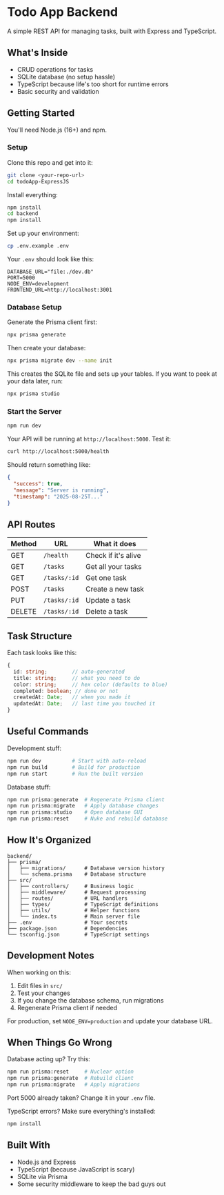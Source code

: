 # Todo App Backend

A simple REST API for managing tasks, built with Express and TypeScript.

## What's Inside

- CRUD operations for tasks
- SQLite database (no setup hassle)
- TypeScript because life's too short for runtime errors
- Basic security and validation

## Getting Started

You'll need Node.js (16+) and npm.

### Setup

Clone this repo and get into it:
```bash
git clone <your-repo-url>
cd todoApp-ExpressJS
```

Install everything:
```bash
npm install
cd backend
npm install
```

Set up your environment:
```bash
cp .env.example .env
```

Your `.env` should look like this:
```env
DATABASE_URL="file:./dev.db"
PORT=5000
NODE_ENV=development
FRONTEND_URL=http://localhost:3001
```

### Database Setup

Generate the Prisma client first:

```bash
npx prisma generate
```

Then create your database:

```bash
npx prisma migrate dev --name init
```

This creates the SQLite file and sets up your tables. If you want to peek at your data later, run:

```bash
npx prisma studio
```

### Start the Server

```bash
npm run dev
```

Your API will be running at `http://localhost:5000`. Test it:

```bash
curl http://localhost:5000/health
```

Should return something like:

```json
{
  "success": true,
  "message": "Server is running",
  "timestamp": "2025-08-25T..."
}
```

## API Routes

| Method | URL          | What it does       |
|--------|-------------|--------------------|
| GET    | `/health`    | Check if it's alive|
| GET    | `/tasks`     | Get all your tasks |
| GET    | `/tasks/:id` | Get one task       |
| POST   | `/tasks`     | Create a new task  |
| PUT    | `/tasks/:id` | Update a task      |
| DELETE | `/tasks/:id` | Delete a task      |

## Task Structure

Each task looks like this:

```typescript
{
  id: string;        // auto-generated
  title: string;     // what you need to do
  color: string;     // hex color (defaults to blue)
  completed: boolean; // done or not
  createdAt: Date;   // when you made it
  updatedAt: Date;   // last time you touched it
}
```

## Useful Commands

Development stuff:

```bash
npm run dev          # Start with auto-reload
npm run build        # Build for production
npm run start        # Run the built version
```

Database stuff:

```bash
npm run prisma:generate  # Regenerate Prisma client
npm run prisma:migrate   # Apply database changes
npm run prisma:studio    # Open database GUI
npm run prisma:reset     # Nuke and rebuild database
```

## How It's Organized

```text
backend/
├── prisma/
│   ├── migrations/      # Database version history
│   └── schema.prisma    # Database structure
├── src/
│   ├── controllers/     # Business logic
│   ├── middleware/      # Request processing
│   ├── routes/          # URL handlers  
│   ├── types/           # TypeScript definitions
│   ├── utils/           # Helper functions
│   └── index.ts         # Main server file
├── .env                 # Your secrets
├── package.json         # Dependencies
└── tsconfig.json        # TypeScript settings
```

## Development Notes

When working on this:

1. Edit files in `src/`
2. Test your changes
3. If you change the database schema, run migrations
4. Regenerate Prisma client if needed

For production, set `NODE_ENV=production` and update your database URL.

## When Things Go Wrong

Database acting up? Try this:

```bash
npm run prisma:reset     # Nuclear option
npm run prisma:generate  # Rebuild client
npm run prisma:migrate   # Apply migrations
```

Port 5000 already taken? Change it in your `.env` file.

TypeScript errors? Make sure everything's installed:

```bash
npm install
```

## Built With

- Node.js and Express
- TypeScript (because JavaScript is scary)
- SQLite via Prisma
- Some security middleware to keep the bad guys out
